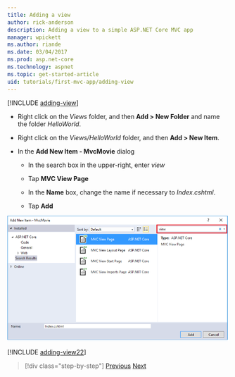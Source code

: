 ```yaml
---
title: Adding a view
author: rick-anderson
description: Adding a view to a simple ASP.NET Core MVC app
manager: wpickett
ms.author: riande
ms.date: 03/04/2017
ms.prod: asp.net-core
ms.technology: aspnet
ms.topic: get-started-article
uid: tutorials/first-mvc-app/adding-view
---
```


[!INCLUDE [adding-view](../../includes/mvc-intro/adding_view1.md)]

* Right click on the *Views* folder, and then **Add > New Folder** and name the folder *HelloWorld*.

* Right click on the *Views/HelloWorld* folder, and then **Add > New Item**.

* In the **Add New Item - MvcMovie** dialog

  * In the search box in the upper-right, enter *view*

  * Tap **MVC View Page**

  * In the **Name** box, change the name if necessary to *Index.cshtml*.

  * Tap **Add**

![Add New Item dialog](adding-view/_static/add_view.png)

[!INCLUDE [adding-view22](../../includes/mvc-intro/adding_view2.md)]

> [!div class="step-by-step"]
> [Previous](adding-controller.md)
> [Next](adding-model.md)
